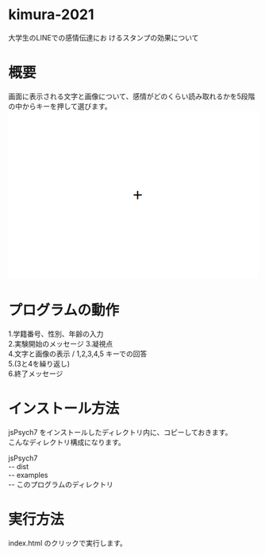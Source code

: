 # kimura-2021
大学生のLINEでの感情伝達にお けるスタンプの効果について

# 概要
画面に表示される文字と画像について、感情がどのくらい読み取れるかを5段階の中からキーを押して選びます。
![](screenshot/screen3.png)

# プログラムの動作 
1.学籍番号、性別、年齢の入力  
2.実験開始のメッセージ
3.凝視点  
4.文字と画像の表示 / 1,2,3,4,5 キーでの回答  
5.(3と4を繰り返し)  
6.終了メッセージ  

# インストール方法
jsPsych7 をインストールしたディレクトリ内に、コピーしておきます。  
こんなディレクトリ構成になります。  
  
jsPsych7  
-- dist  
-- examples  
-- このプログラムのディレクトリ

# 実行方法
index.html のクリックで実行します。
